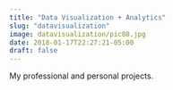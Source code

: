 ```yaml
---
title: "Data Visualization + Analytics"
slug: "datavisualization"
image: datavisualization/pic08.jpg
date: 2018-01-17T22:27:21-05:00
draft: false
---
```


My professional and personal projects.